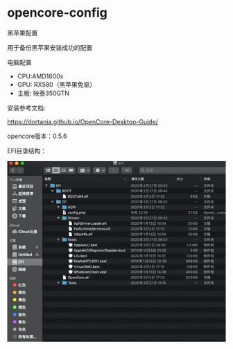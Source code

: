 # opencore-config
黑苹果配置

用于备份黑苹果安装成功的配置

电脑配置
- CPU:AMD1600x
- GPU: RX580（黑苹果免驱）
- 主板: 映泰350GTN

安装参考文档:

https://dortania.github.io/OpenCore-Desktop-Guide/


opencore版本：0.5.6

EFI目录结构：

![](img/Xnip2020-05-30_22-37-41.png)
